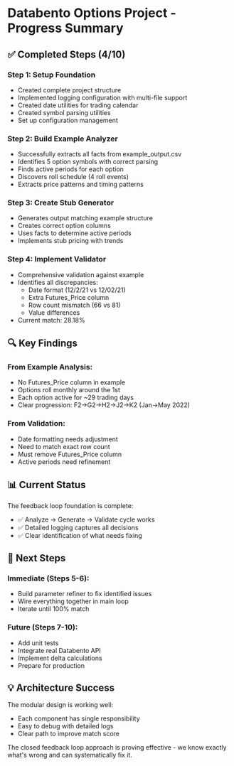 # Databento Options Project - Progress Summary

## ✅ Completed Steps (4/10)

### Step 1: Setup Foundation
- Created complete project structure
- Implemented logging configuration with multi-file support
- Created date utilities for trading calendar
- Created symbol parsing utilities
- Set up configuration management

### Step 2: Build Example Analyzer  
- Successfully extracts all facts from example_output.csv
- Identifies 5 option symbols with correct parsing
- Finds active periods for each option
- Discovers roll schedule (4 roll events)
- Extracts price patterns and timing patterns

### Step 3: Create Stub Generator
- Generates output matching example structure
- Creates correct option columns
- Uses facts to determine active periods
- Implements stub pricing with trends

### Step 4: Implement Validator
- Comprehensive validation against example
- Identifies all discrepancies:
  - Date format (12/2/21 vs 12/02/21)
  - Extra Futures_Price column
  - Row count mismatch (66 vs 81)
  - Value differences
- Current match: 28.18%

## 🔍 Key Findings

### From Example Analysis:
- No Futures_Price column in example
- Options roll monthly around the 1st
- Each option active for ~29 trading days
- Clear progression: F2→G2→H2→J2→K2 (Jan→May 2022)

### From Validation:
- Date formatting needs adjustment
- Need to match exact row count
- Must remove Futures_Price column
- Active periods need refinement

## 📊 Current Status

The feedback loop foundation is complete:
- ✅ Analyze → Generate → Validate cycle works
- ✅ Detailed logging captures all decisions
- ✅ Clear identification of what needs fixing

## 🚀 Next Steps

### Immediate (Steps 5-6):
- Build parameter refiner to fix identified issues
- Wire everything together in main loop
- Iterate until 100% match

### Future (Steps 7-10):
- Add unit tests
- Integrate real Databento API
- Implement delta calculations
- Prepare for production

## 💡 Architecture Success

The modular design is working well:
- Each component has single responsibility
- Easy to debug with detailed logs
- Clear path to improve match score

The closed feedback loop approach is proving effective - we know exactly what's wrong and can systematically fix it.